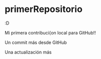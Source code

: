# primerRepositorio

:D

Mi primera contribuci{on local para GitHub!!

Un commit más desde GitHub

Una actualización más
